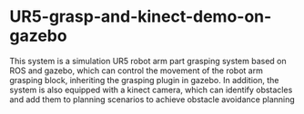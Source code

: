 # UR5-grasp-and-kinect-demo-on-gazebo
This system is a simulation UR5 robot arm part grasping system based on ROS and gazebo, which can control the movement of the robot arm grasping block, inheriting the grasping plugin in gazebo. In addition, the system is also equipped with a kinect camera, which can identify obstacles and add them to planning scenarios to achieve obstacle avoidance planning
